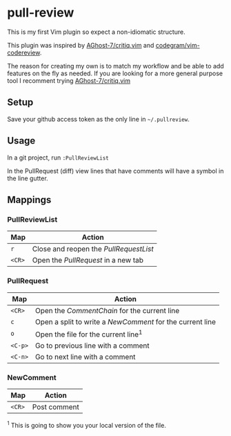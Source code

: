 pull-review
===========

This is my first Vim plugin so expect a non-idiomatic structure.

This plugin was inspired by [AGhost-7/critiq.vim][] and [codegram/vim-codereview][].

The reason for creating my own is to match my workflow and be able to add features on the fly as needed.  If you are looking for a more general purpose tool I recomment trying [AGhost-7/critiq.vim][]

Setup
-----

Save your github access token as the only line in `~/.pullreview`.

Usage
-----

In a git project, run `:PullReviewList`

In the PullRequest (diff) view lines that have comments will have a symbol in the line gutter.

Mappings
--------

### PullReviewList

| Map | Action |
|-----|--------|
| `r` | Close and reopen the *PullRequestList* |
| `<CR>` | Open the *PullRequest* in a new tab |

### PullRequest

| Map | Action |
|-----|--------|
| `<CR>` | Open the *CommentChain* for the current line |
| `c` | Open a split to write a *NewComment* for the current line |
| `o` | Open the file for the current line<sup>1</sup> |
| `<C-p>` | Go to previous line with a comment |
| `<C-n>` | Go to next line with a comment |

### NewComment

| Map | Action |
|-----|--------|
| `<CR>` | Post comment |


<sup>1</sup> This is going to show you your local version of the file.

[AGhost-7/critiq.vim]: https://github.com/AGhost-7/critiq.vim
[codegram/vim-codereview]: https://github.com/codegram/vim-codereview
